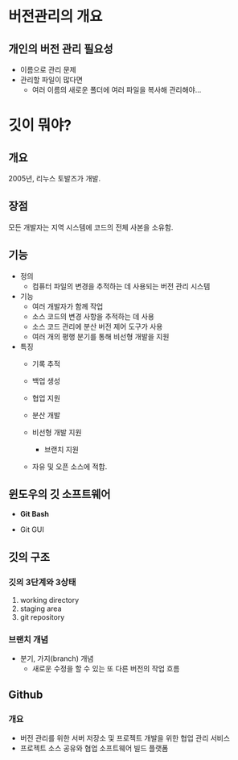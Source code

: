 # 버전관리의 개요
## 개인의 버전 관리 필요성
- 이름으로 관리 문제
- 관리할 파일이 많다면
    + 여러 이름의 새로운 폴더에 여러 파일을 복사해 관리해야...


# 깃이 뭐야?
## 개요
2005년, 리누스 토발즈가 개발.
## 장점
모든 개발자는 지역 시스템에 코드의 전체 사본을 소유함.
## 기능
- 정의
    + 컴퓨터 파일의 변경을 추적하는 데 사용되는 버전 관리 시스템
- 기능
    + 여러 개발자가 함께 작업
    + 소스 코드의 변경 사항을 추적하는 데 사용
    + 소스 코드 관리에 분산 버전 제어 도구가 사용
    + 여러 개의 평행 분기를 통해 비선형 개발을 지원
- 특징
    + 기록 추적
    + 백업 생성
    + 협업 지원
    + 분산 개발
    + 비선형 개발 지원
        * 브랜치 지원
    
    + 자유 및 오픈 소스에 적합.

## 윈도우의 깃 소프트웨어
- **Git Bash**

- Git GUI

## 깃의 구조
### 깃의 3단계와 3상태
1. working directory
2. staging area
3. git repository

### 브랜치 개념
- 분기, 가지(branch) 개념
    + 새로운 수정을 할 수 있는 또 다른 버전의 작업 흐름

## Github
### 개요
- 버전 관리를 위한 서버 저장소 및 프로젝트 개발을 위한 협업 관리 서비스
- 프로젝트 소스 공유와 협업 소프트웨어 빌드 플랫폼
